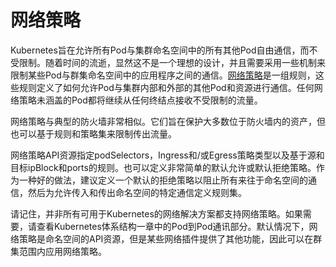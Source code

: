 # 网络策略

Kubernetes旨在允许所有Pod与集群命名空间中的所有其他Pod自由通信，而不受限制。随着时间的流逝，显然这不是一个理想的设计，并且需要采用一些机制来限制某些Pod与群集命名空间中的应用程序之间的通信。[网络策略](https://kubernetes.io/docs/concepts/services-networking/network-policies/)是一组规则，这些规则定义了如何允许Pod与集群内部和外部的其他Pod和资源进行通信。任何网络策略未涵盖的Pod都将继续从任何终结点接收不受限制的流量。

网络策略与典型的防火墙非常相似。它们旨在保护大多数位于防火墙内的资产，但也可以基于规则和策略集来限制传出流量。

网络策略API资源指定podSelectors，Ingress和/或Egress策略类型以及基于源和目标ipBlock和ports的规则。也可以定义非常简单的默认允许或默认拒绝策略。作为一种好的做法，建议定义一个默认的拒绝策略以阻止所有来往于命名空间的通信，然后为允许传入和传出命名空间的特定通信定义规则集。

请记住，并非所有可用于Kubernetes的网络解决方案都支持网络策略。如果需要，请查看Kubernetes体系结构一章中的Pod到Pod通讯部分。默认情况下，网络策略是命名空间的API资源，但是某些网络插件提供了其他功能，因此可以在群集范围内应用网络策略。

